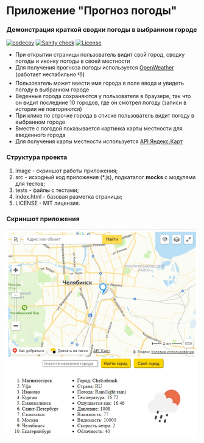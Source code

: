 # Приложение "Прогноз погоды"

### Демонстрация краткой сводки погоды в выбранном городе

[![codecov](https://codecov.io/gh/svpotysev/Otus.JS-Basic.HW14.WeatherForecast/branch/workflows/graph/badge.svg)](https://codecov.io/gh/svpotysev/Otus.JS-Basic.HW14.WeatherForecast)
[![Sanity check](https://github.com/svpotysev/Otus.JS-Basic.HW14.WeatherForecast/actions/workflows/sanity-check.yml/badge.svg)](https://github.com/svpotysev/Otus.JS-Basic.HW14.WeatherForecast/actions/workflows/sanity-check.yml)
[![License][license-image]][license-url]

[license-url]: https://github.com/svpotysev/Otus.JS-Basic.HW14.WeatherForecast/blob/main/LICENSE
[license-image]: https://img.shields.io/badge/license-MIT-brightgreen.svg?style=flat

- При открытии страницы пользователь видит свой город, сводку погоды и иконку погоды в своей местности
- Для получения прогноза погоды используется [OpenWeather](https://openweathermap.org/current) (работает нестабильно :-1:)
- Пользователь может ввести имя города в поле ввода и увидеть погоду в выбранном городе
- Веденные города сохраняются у пользователя в браузере, так что он видит последние 10 городов, где он смотрел погоду (записи в истории не повторяются)
- При клике по строчке города в списке пользователь видит погоду в выбранном городе
- Вместе с погодой показывается картинка карты местности для введенного города
- Для получения карты местности используется [API Яндекс.Карт](https://yandex.ru/dev/maps/)

### Структура проекта

1. image - скриншот работы приложения;
2. src - исходный код приложения (\*.js), подкаталог **mocks** с модулями для тестов;
3. tests - файлы с тестами;
4. index.html - базовая разметка страницы;
5. LICENSE - MIT лицензия.

### Скриншот приложения

![This is an image](/image/screenshot.jpg)
